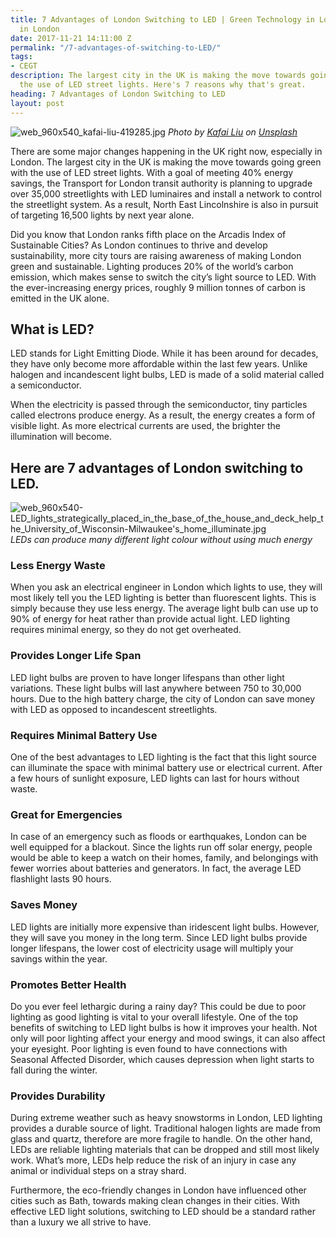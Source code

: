 ```yaml
---
title: 7 Advantages of London Switching to LED | Green Technology in London | Sustainability
  in London
date: 2017-11-21 14:11:00 Z
permalink: "/7-advantages-of-switching-to-LED/"
tags:
- CEGT
description: The largest city in the UK is making the move towards going green with
  the use of LED street lights. Here's 7 reasons why that's great.
heading: 7 Advantages of London Switching to LED
layout: post
---
```


![web_960x540_kafai-liu-419285.jpg](/uploads/web_960x540_kafai-liu-419285.jpg)
*Photo by [Kafai Liu](https://unsplash.com/photos/PmfErAHG1fE?utm_source=unsplash&utm_medium=referral&utm_content=creditCopyText) on [Unsplash](https://unsplash.com/?utm_source=unsplash&utm_medium=referral&utm_content=creditCopyText)*

There are some major changes happening in the UK right now, especially in London. The largest city in the UK is making the move towards going green with the use of LED street lights. With a goal of meeting 40% energy savings, the Transport for London transit authority is planning to upgrade over 35,000 streetlights with LED luminaires and install a network to control the streetlight system. As a result, North East Lincolnshire is also in pursuit of targeting 16,500 lights by next year alone.

Did you know that London ranks fifth place on the Arcadis Index of Sustainable Cities? As London continues to thrive and develop sustainability, more city tours are raising awareness of making London green and sustainable. Lighting produces 20% of the world’s carbon emission, which makes sense to switch the city’s light source to LED. With the ever-increasing energy prices, roughly 9 million tonnes of carbon is emitted in the UK alone.

## What is LED?

LED stands for Light Emitting Diode. While it has been around for decades, they have only become more affordable within the last few years. Unlike halogen and incandescent light bulbs, LED is made of a solid material called a semiconductor.

When the electricity is passed through the semiconductor, tiny particles called electrons produce energy. As a result, the energy creates a form of visible light. As more electrical currents are used, the brighter the illumination will become.


## Here are 7 advantages of London switching to LED.

![web_960x540-LED_lights_strategically_placed_in_the_base_of_the_house_and_deck_help_the_University_of_Wisconsin-Milwaukee's_home_illuminate.jpg](/uploads/web_960x540-LED_lights_strategically_placed_in_the_base_of_the_house_and_deck_help_the_University_of_Wisconsin-Milwaukee's_home_illuminate.jpg)
*LEDs can produce many different light colour without using much energy*

### Less Energy Waste

When you ask an electrical engineer in London which lights to use, they will most likely tell you the LED lighting is better than fluorescent lights. This is simply because they use less energy. The average light bulb can use up to 90% of energy for heat rather than provide actual light. LED lighting requires minimal energy, so they do not get overheated.


### Provides Longer Life Span

LED light bulbs are proven to have longer lifespans than other light variations. These light bulbs will last anywhere between 750 to 30,000 hours. Due to the high battery charge, the city of London can save money with LED as opposed to incandescent streetlights.


### Requires Minimal Battery Use

One of the best advantages to LED lighting is the fact that this light source can illuminate the space with minimal battery use or electrical current. After a few hours of sunlight exposure, LED lights can last for hours without waste.


### Great for Emergencies

In case of an emergency such as floods or earthquakes, London can be well equipped for a blackout. Since the lights run off solar energy, people would be able to keep a watch on their homes, family, and belongings with fewer worries about batteries and generators. In fact, the average LED flashlight lasts 90 hours.

### Saves Money

LED lights are initially more expensive than iridescent light bulbs. However, they will save you money in the long term. Since LED light bulbs provide longer lifespans, the lower cost of electricity usage will multiply your savings within the year.


### Promotes Better Health

Do you ever feel lethargic during a rainy day? This could be due to poor lighting as good lighting is vital to your overall lifestyle. One of the top benefits of switching to LED light bulbs is how it improves your health. Not only will poor lighting affect your energy and mood swings, it can also affect your eyesight. Poor lighting is even found to have connections with Seasonal Affected Disorder, which causes depression when light starts to fall during the winter.

### Provides Durability

During extreme weather such as heavy snowstorms in London, LED lighting provides a durable source of light. Traditional halogen lights are made from glass and quartz, therefore are more fragile to handle. On the other hand, LEDs are reliable lighting materials that can be dropped and still most likely work. What’s more, LEDs help reduce the risk of an injury in case any animal or individual steps on a stray shard.

Furthermore, the eco-friendly changes in London have influenced other cities such as Bath, towards making clean changes in their cities. With effective LED light solutions, switching to LED should be a standard rather than a luxury we all strive to have. 